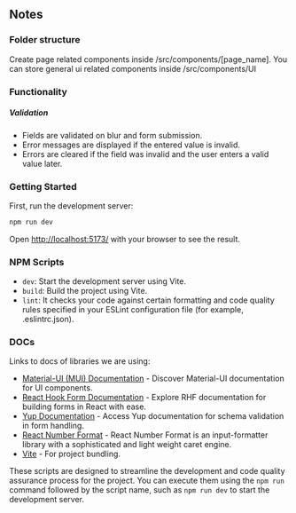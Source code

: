## Notes

### Folder structure

Create page related components inside /src/components/[page_name].
You can store general ui related components inside /src/components/UI

### Functionality
##### Validation

*   Fields are validated on blur and form submission.
*   Error messages are displayed if the entered value is invalid.
*   Errors are cleared if the field was invalid and the user enters a valid value later.


### Getting Started

First, run the development server:

```bash
npm run dev
```
Open [http://localhost:5173/](http://localhost:5173/) with your browser to see the result.

### NPM Scripts

- `dev`: Start the development server using Vite.
- `build`: Build the project using Vite.
- `lint`: It checks your code against certain formatting and code quality rules specified in your ESLint configuration file (for example, .eslintrc.json).

### DOCs

Links to docs of libraries we are using:

- [Material-UI (MUI) Documentation](https://mui.com/getting-started/usage/) - Discover Material-UI documentation for UI components.
- [React Hook Form Documentation](https://react-hook-form.com/get-started) - Explore RHF documentation for building forms in React with ease.
- [Yup Documentation](https://github.com/jquense/yup) - Access Yup documentation for schema validation in form handling.
- [React Number Format](https://s-yadav.github.io/react-number-format/docs/intro/) - React Number Format is an input-formatter library with a sophisticated and light weight caret engine. 
- [Vite](https://vitejs.dev/guide/) - For project bundling.


These scripts are designed to streamline the development and code quality assurance process for the project. You can execute them using the `npm run` command followed by the script name, such as `npm run dev` to start the development server.
